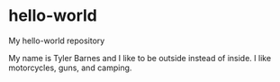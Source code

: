 # hello-world
My hello-world repository

My name is Tyler Barnes and I like to be outside instead of inside.
I like motorcycles, guns, and camping.
